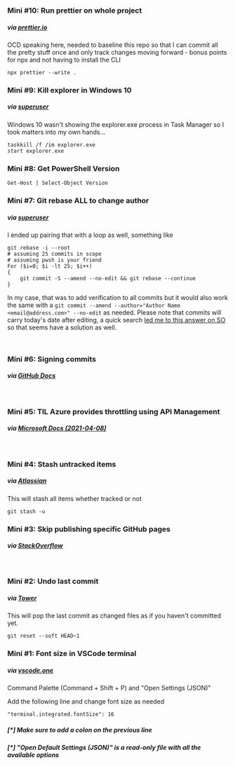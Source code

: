 ### Mini #10: Run prettier on whole project

##### via [prettier.io](https://prettier.io/docs/en/cli.html)

OCD speaking here, needed to baseline this repo so that I can commit all the pretty stuff once and only track changes moving forward - bonus points for npx and not having to install the CLI

```
npx prettier --write .
```

### Mini #9: Kill explorer in Windows 10

##### via [superuser](https://superuser.com/a/918271)

Windows 10 wasn't showing the explorer.exe process in Task Manager so I took matters into my own hands...

```
taskkill /f /im explorer.exe
start explorer.exe
```

### Mini #8: Get PowerShell Version

```
Get-Host | Select-Object Version
```

### Mini #7: Git rebase ALL to change author

##### via [superuser](https://superuser.com/a/1063311)

I ended up pairing that with a loop as well, something like

```
git rebase -i --root
# assuming 25 commits in scope
# assuming pwsh is your friend
For ($i=0; $i -lt 25; $i++)
{
    git commit -S --amend --no-edit && git rebase --continue
}
```

In my case, that was to add verification to all commits but it would also work the same with a `git commit --amend --author="Author Name <email@address.com>" --no-edit` as needed. Please note that commits will carry today's date after editing, a quick search [led me to this answer on SO](https://stackoverflow.com/a/41301726) so that seems have a solution as well.

<br />

### Mini #6: Signing commits

##### via [GitHub Docs](https://docs.github.com/en/github/authenticating-to-github/about-commit-signature-verification#gpg-commit-signature-verification)

<br/>

### Mini #5: TIL Azure provides throttling using API Management

##### via [Microsoft Docs (2021-04-08) ](https://docs.microsoft.com/en-au/azure/api-management/transform-api#protect-an-api-by-adding-rate-limit-policy-throttling)

<br/>

### Mini #4: Stash untracked items

##### via [Atlassian](https://www.atlassian.com/git/tutorials/saving-changes/git-stash#stashing-untracked-or-ignored)

This will stash all items whether tracked or not

```
git stash -u
```

### Mini #3: Skip publishing specific GitHub pages

##### via [StackOverflow](https://stackoverflow.com/a/40135559)

<br/>

### Mini #2: Undo last commit

##### via [Tower](https://www.git-tower.com/learn/git/faq/undo-last-commit/)

This will pop the last commit as changed files as if you haven't committed yet.

```
git reset --soft HEAD~1
```

### Mini #1: Font size in VSCode terminal

##### via [vscode.one](https://vscode.one/terminal-font-size/)

Command Palette (Command + Shift + P) and "Open Settings (JSON)"

Add the following line and change font size as needed

```
"terminal.integrated.fontSize": 16
```

##### [*] Make sure to add a colon on the previous line

##### [*] "Open Default Settings (JSON)" is a read-only file with all the available options
